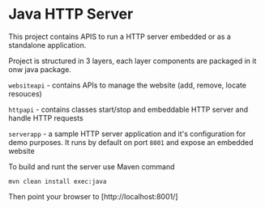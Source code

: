 # Java HTTP Server  

This project contains APIS to run a HTTP server embedded or as a standalone application. 
 
Project is structured in 3 layers, each layer components are packaged in it onw java package. 

`websiteapi` - contains APIs to manage the website (add, remove, locate resouces)

`httpapi` - contains classes start/stop and embeddable HTTP server and handle HTTP requests

`serverapp` - a sample HTTP server application and it's configuration for demo purposes. It runs by default on port `8001` and expose an embedded website



To build and runt the server use Maven command
```
mvn clean install exec:java
```
 
 Then point your browser to [http://localhost:8001/]
  